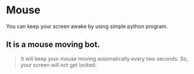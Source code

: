# Mouse

You can keep your screen awake by using simple python program.

## It is a mouse moving bot.

> It will keep your mouse moving automatically every two seconds. So, your screen will not get locked.
